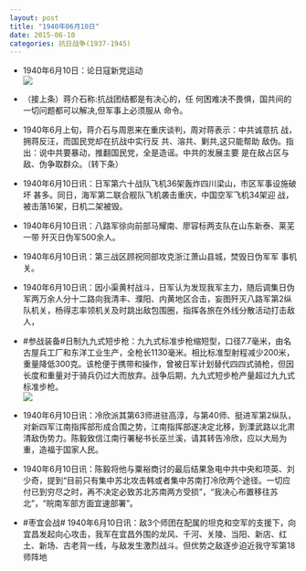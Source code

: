 ```yaml
---
layout: post
title: "1940年06月10日"
date: 2015-06-10
categories: 抗日战争(1937-1945)
---
```


<meta name="referrer" content="no-referrer" />

- 1940年6月10日：论日寇新党运动 <br/><img src="https://ww1.sinaimg.cn/large/aca367d8jw1esze3ozsj9j211m0hjgs8.jpg" />

- （接上条）蒋介石称:抗战团结都是有决心的，任 何困难决不畏惧，国共间的一切问题都可以解决,但军事上必须服从 命令。 

- 1940年6月上旬，蒋介石与周恩来在重庆谈判，周对蒋表示：中共诚意抗 战，拥蒋反汪，而国民党却在抗战中实行反 共、溶共、剿共,这只能帮助 敌伪。指出：说中共要暴动，推翻国民党，全是造谣。中共的发展主要 是在敌占区与敌、伪争取群众。（转下条） 

- 1940年6月10日讯：日军第六十战队飞机36架轰炸四川梁山，市区军事设施破坏 甚多。同日，海军第二联合舰队飞机袭击重庆，中国空军飞机34架迎 战，被击落16架，日机二架被毁。 

- 1940年6月10日讯：八路军徐向前部马耀南、廖容标两支队在山东新泰、莱芜一带 歼灭日伪军500余人。 

- 1940年6月10日讯：第三战区顾祝同部攻克浙江萧山县城，焚毁日伪军军 事机关。 

- 1940年6月10日讯：因小渠黄村战斗，日军认为发现我军主力，随后调集日伪军两万余人分十二路向我清丰、濮阳、内黄地区合击，妄图歼灭八路军第2纵队机关，杨得志率领机关及时跳出敌包围圈，指挥各旅在外线分散活动打击敌人， 

- #参战装备#日制九九式短步枪：九九式标准步枪缩短型，口径7.7毫米，由名古屋兵工厂和东洋工业生产，全枪长1130毫米。相比标准型射程减少200米，重量降低300克。该枪便于携带和操作，曾被日军计划替代四四式骑枪，但因长度和重量对于骑兵仍过大而放弃。战争后期，九九式短步枪产量超过九九式标准步枪。 <br/><img src="https://ww3.sinaimg.cn/large/aca367d8jw1esyrkelrdyj205k0zf77v.jpg" />

- 1940年6月10日讯：冷欣派其第63师进驻高淳，与第40师、挺进军第2纵队，对新四军江南指挥部形成合围之势，江南指挥部遂决定北移，到溧武路以北肃清敌伪势力。陈毅致信江南行署秘书长巫兰溪，请其转告冷欣，应以大局为重，造福于国家人民。 

- 1940年6月10日讯：陈毅将他与粟裕商讨的最后结果急电中共中央和项英、刘少奇，提到“目前只有集中苏北攻击韩或者集中苏南打冷欣两个途径。一切应付已到穷尽之时，再不决定必致苏北苏南两方受损”，“我决心布置移往苏北”，“皖南军部方面宜速部署”。 

- #枣宜会战# 1940年6月10日讯：敌3个师团在配属的坦克和空军的支援下，向宜昌发起向心攻击，我军在宜昌外围的龙风、千河、关陵、当阳、新店、红土、新场、古老背一线，与敌发生激烈战斗。但优势之敌逐步迫近我守军第18师阵地 


